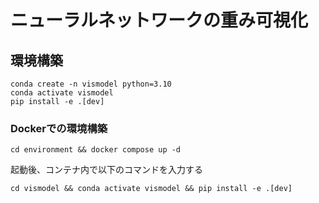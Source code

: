 # ニューラルネットワークの重み可視化

## 環境構築

```
conda create -n vismodel python=3.10
conda activate vismodel
pip install -e .[dev]
```

### Dockerでの環境構築

```
cd environment && docker compose up -d
```

起動後、コンテナ内で以下のコマンドを入力する

```
cd vismodel && conda activate vismodel && pip install -e .[dev]
```
